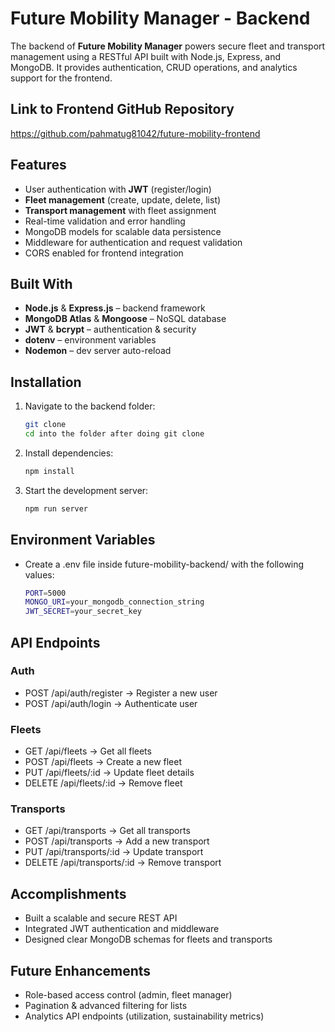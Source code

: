 # Future Mobility Manager - Backend

The backend of **Future Mobility Manager** powers secure fleet and transport management using a RESTful API built with Node.js, Express, and MongoDB. It provides authentication, CRUD operations, and analytics support for the frontend.

## Link to Frontend GitHub Repository
https://github.com/pahmatug81042/future-mobility-frontend

## Features
- User authentication with **JWT** (register/login)
- **Fleet management** (create, update, delete, list)
- **Transport management** with fleet assignment
- Real-time validation and error handling
- MongoDB models for scalable data persistence
- Middleware for authentication and request validation
- CORS enabled for frontend integration

## Built With
- **Node.js** & **Express.js** – backend framework
- **MongoDB Atlas** & **Mongoose** – NoSQL database
- **JWT** & **bcrypt** – authentication & security
- **dotenv** – environment variables
- **Nodemon** – dev server auto-reload

## Installation
1. Navigate to the backend folder:
   ```bash
   git clone
   cd into the folder after doing git clone
   ```
2. Install dependencies:
   ```bash
   npm install
   ```
3. Start the development server:
   ```bash
   npm run server
   ```

## Environment Variables
* Create a .env file inside future-mobility-backend/ with the following values:
  ```bash
  PORT=5000
  MONGO_URI=your_mongodb_connection_string
  JWT_SECRET=your_secret_key
  ```

## API Endpoints
### Auth
* POST /api/auth/register → Register a new user
* POST /api/auth/login → Authenticate user

### Fleets
* GET /api/fleets → Get all fleets
* POST /api/fleets → Create a new fleet
* PUT /api/fleets/:id → Update fleet details
* DELETE /api/fleets/:id → Remove fleet

### Transports
* GET /api/transports → Get all transports
* POST /api/transports → Add a new transport
* PUT /api/transports/:id → Update transport
* DELETE /api/transports/:id → Remove transport

## Accomplishments
* Built a scalable and secure REST API
* Integrated JWT authentication and middleware
* Designed clear MongoDB schemas for fleets and transports

## Future Enhancements
* Role-based access control (admin, fleet manager)
* Pagination & advanced filtering for lists
* Analytics API endpoints (utilization, sustainability metrics)